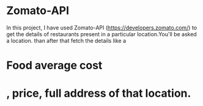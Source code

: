 # Zomato-API

In this project, I have used Zomato-API (https://developers.zomato.com/)
to get the details of restaurants present in a particular location.You'll be asked a location. than after that 
fetch the details like a <h1>Food average cost<h1/>, price, full address of that location.
